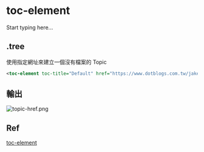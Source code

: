 # toc-element

Start typing here...

## .tree

使用指定網址來建立一個沒有檔案的 Topic

```XML
<toc-element toc-title="Default" href="https://www.dotblogs.com.tw/jakeuj/" />
```

## 輸出

![topic-href.png](topic-href.png)

## Ref

[toc-element](https://www.jetbrains.com/help/writerside/instances.html#toc-element)